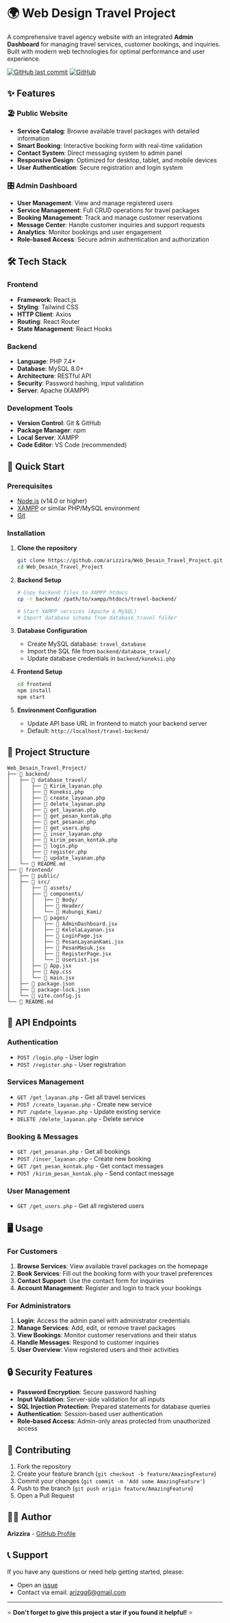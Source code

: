 # 🌍 Web Design Travel Project

A comprehensive travel agency website with an integrated **Admin Dashboard** for managing travel services, customer bookings, and inquiries. Built with modern web technologies for optimal performance and user experience.

[![GitHub last commit](https://img.shields.io/github/last-commit/arizzira/Web_Desain_Travel_Project)](https://github.com/arizzira/Web_Desain_Travel_Project)
[![GitHub](https://img.shields.io/github/license/arizzira/Web_Desain_Travel_Project)](https://github.com/arizzira/Web_Desain_Travel_Project/blob/main/LICENSE)

## ✨ Features

### 🏖️ Public Website
- **Service Catalog**: Browse available travel packages with detailed information
- **Smart Booking**: Interactive booking form with real-time validation
- **Contact System**: Direct messaging system to admin panel
- **Responsive Design**: Optimized for desktop, tablet, and mobile devices
- **User Authentication**: Secure registration and login system

### 🎛️ Admin Dashboard
- **User Management**: View and manage registered users
- **Service Management**: Full CRUD operations for travel packages
- **Booking Management**: Track and manage customer reservations
- **Message Center**: Handle customer inquiries and support requests
- **Analytics**: Monitor bookings and user engagement
- **Role-based Access**: Secure admin authentication and authorization

## 🛠️ Tech Stack

### Frontend
- **Framework**: React.js
- **Styling**: Tailwind CSS
- **HTTP Client**: Axios
- **Routing**: React Router
- **State Management**: React Hooks

### Backend
- **Language**: PHP 7.4+
- **Database**: MySQL 8.0+
- **Architecture**: RESTful API
- **Security**: Password hashing, input validation
- **Server**: Apache (XAMPP)

### Development Tools
- **Version Control**: Git & GitHub
- **Package Manager**: npm
- **Local Server**: XAMPP
- **Code Editor**: VS Code (recommended)

## 🚀 Quick Start

### Prerequisites
- [Node.js](https://nodejs.org/) (v14.0 or higher)
- [XAMPP](https://www.apachefriends.org/) or similar PHP/MySQL environment
- [Git](https://git-scm.com/)

### Installation

1. **Clone the repository**
   ```bash
   git clone https://github.com/arizzira/Web_Desain_Travel_Project.git
   cd Web_Desain_Travel_Project
   ```

2. **Backend Setup**
   ```bash
   # Copy backend files to XAMPP htdocs
   cp -r backend/ /path/to/xampp/htdocs/travel-backend/
   
   # Start XAMPP services (Apache & MySQL)
   # Import database schema from database_travel folder
   ```

3. **Database Configuration**
   - Create MySQL database: `travel_database`
   - Import the SQL file from `backend/database_travel/`
   - Update database credentials in `backend/koneksi.php`

4. **Frontend Setup**
   ```bash
   cd frontend
   npm install
   npm start
   ```

5. **Environment Configuration**
   - Update API base URL in frontend to match your backend server
   - Default: `http://localhost/travel-backend/`

## 📁 Project Structure

```
Web_Desain_Travel_Project/
├── 📁 backend/
│   ├── 📁 database_travel/
│   │   ├── 📄 Kirim_layanan.php
│   │   ├── 📄 Koneksi.php
│   │   ├── 📄 create_layanan.php
│   │   ├── 📄 delete_layanan.php
│   │   ├── 📄 get_layanan.php
│   │   ├── 📄 get_pesan_kontak.php
│   │   ├── 📄 get_pesanan.php
│   │   ├── 📄 get_users.php
│   │   ├── 📄 inser_layanan.php
│   │   ├── 📄 kirim_pesan_kontak.php
│   │   ├── 📄 login.php
│   │   ├── 📄 register.php
│   │   └── 📄 update_layanan.php
│   └── 📄 README.md
├── 📁 frontend/
│   ├── 📁 public/
│   ├── 📁 src/
│   │   ├── 📁 assets/
│   │   ├── 📁 components/
│   │   │   ├── 📁 Body/
│   │   │   ├── 📁 Header/
│   │   │   └── 📁 Hubungi_Kami/
│   │   ├── 📁 pages/
│   │   │   ├── 📄 AdminDashboard.jsx
│   │   │   ├── 📄 KelolaLayanan.jsx
│   │   │   ├── 📄 LoginPage.jsx
│   │   │   ├── 📄 PesanLayananKami.jsx
│   │   │   ├── 📄 PesanMasuk.jsx
│   │   │   ├── 📄 RegisterPage.jsx
│   │   │   └── 📄 UserList.jsx
│   │   ├── 📄 App.jsx
│   │   ├── 📄 App.css
│   │   └── 📄 main.jsx
│   ├── 📄 package.json
│   ├── 📄 package-lock.json
│   └── 📄 vite.config.js
└── 📄 README.md
```

## 🔧 API Endpoints

### Authentication
- `POST /login.php` - User login
- `POST /register.php` - User registration

### Services Management
- `GET /get_layanan.php` - Get all travel services
- `POST /create_layanan.php` - Create new service
- `PUT /update_layanan.php` - Update existing service
- `DELETE /delete_layanan.php` - Delete service

### Booking & Messages
- `GET /get_pesanan.php` - Get all bookings
- `POST /inser_layanan.php` - Create new booking
- `GET /get_pesan_kontak.php` - Get contact messages
- `POST /kirim_pesan_kontak.php` - Send contact message

### User Management
- `GET /get_users.php` - Get all registered users

## 🖥️ Usage

### For Customers
1. **Browse Services**: View available travel packages on the homepage
2. **Book Services**: Fill out the booking form with your travel preferences
3. **Contact Support**: Use the contact form for inquiries
4. **Account Management**: Register and login to track your bookings

### For Administrators
1. **Login**: Access the admin panel with administrator credentials
2. **Manage Services**: Add, edit, or remove travel packages
3. **View Bookings**: Monitor customer reservations and their status
4. **Handle Messages**: Respond to customer inquiries
5. **User Overview**: View registered users and their activities

## 🔒 Security Features

- **Password Encryption**: Secure password hashing
- **Input Validation**: Server-side validation for all inputs
- **SQL Injection Protection**: Prepared statements for database queries
- **Authentication**: Session-based user authentication
- **Role-based Access**: Admin-only areas protected from unauthorized access

## 🤝 Contributing

1. Fork the repository
2. Create your feature branch (`git checkout -b feature/AmazingFeature`)
3. Commit your changes (`git commit -m 'Add some AmazingFeature'`)
4. Push to the branch (`git push origin feature/AmazingFeature`)
5. Open a Pull Request

## 👨‍💻 Author

**Arizzira** - [GitHub Profile](https://github.com/arizzira)

## 📞 Support

If you have any questions or need help getting started, please:
- Open an [issue](https://github.com/arizzira/Web_Desain_Travel_Project/issues)
- Contact via email: [arizgg6@gmail.com](arizgg6@gmail.com)

---

⭐ **Don't forget to give this project a star if you found it helpful!** ⭐

